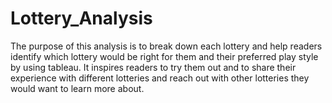 # Lottery_Analysis
The purpose of this analysis is to break down each lottery and help readers identify which lottery 
would be right for them and their preferred play style by using tableau. It inspires readers to try them out and to 
share their experience with different lotteries and reach out with other lotteries they would want 
to learn more about. 
